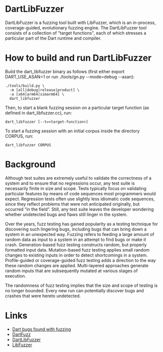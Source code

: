 DartLibFuzzer
=============

DartLibFuzzer is a fuzzing tool built with LibFuzzer, which
is an in-process, coverage-guided, evolutionary fuzzing engine.
The DartLibFuzzer tool consists of a collection of "target
functions", each of which stresses a particular part of the
Dart runtime and compiler.

How to build and run DartLibFuzzer
==================================

Build the dart_libfuzzer binary as follows (first either export
DART_USE_ASAN=1 or run ./tools/gn.py --mode=debug --asan):

    ./tools/build.py \
      -m [all|debug|release|product] \
      -a [x64|arm64|simarm64] \
      dart_libfuzzer

Then, to start a blank fuzzing session on a particular target
function (as defined in dart_libfuzzer.cc), run:

    dart_libfuzzer [--t=<target-function>]

To start a fuzzing session with an initial corpus inside
the directory CORPUS, run:

    dart_libfuzzer CORPUS

Background
==========

Although test suites are extremely useful to validate the correctness of a
system and to ensure that no regressions occur, any test suite is necessarily
finite in size and scope. Tests typically focus on validating particular
features by means of code sequences most programmers would expect. Regression
tests often use slightly less idiomatic code sequences, since they reflect
problems that were not anticipated originally, but occurred “in the field”.
Still, any test suite leaves the developer wondering whether undetected bugs
and flaws still linger in the system.

Over the years, fuzz testing has gained popularity as a testing technique for
discovering such lingering bugs, including bugs that can bring down a system
in an unexpected way. Fuzzing refers to feeding a large amount of random data
as input to a system in an attempt to find bugs or make it crash.
Generation-based fuzz testing constructs random, but properly formatted input
data. Mutation-based fuzz testing applies small random changes to existing
inputs in order to detect shortcomings in a system. Profile-guided or
coverage-guided fuzz testing adds a direction to the way these random changes
are applied. Multi-layered approaches generate random inputs that are
subsequently mutated at various stages of execution.

The randomness of fuzz testing implies that the size and scope of testing is
no longer bounded. Every new run can potentially discover bugs and crashes
that were hereto undetected.

Links
=====

* [Dart bugs found with fuzzing](https://github.com/dart-lang/sdk/issues?utf8=%E2%9C%93&q=label%3Adartfuzz+)
* [DartFuzz](https://github.com/dart-lang/sdk/tree/master/runtime/tools/dartfuzz)
* [DartLibFuzzer](https://github.com/dart-lang/sdk/tree/master/runtime/vm/libfuzzer)
* [LibFuzzer](https://llvm.org/docs/LibFuzzer.html)
